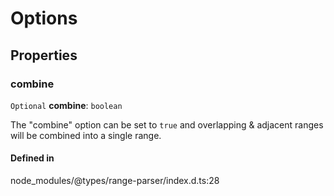 # Options

## Properties

### combine

 `Optional` **combine**: `boolean`

The "combine" option can be set to `true` and overlapping & adjacent ranges
will be combined into a single range.

#### Defined in

node_modules/@types/range-parser/index.d.ts:28
